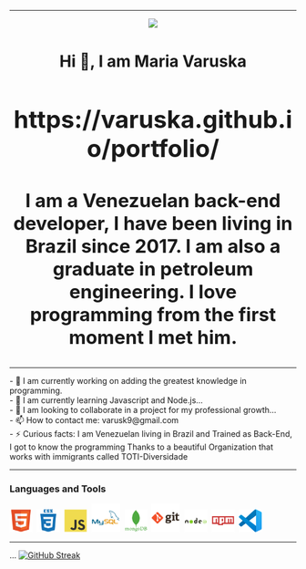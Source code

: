 <hr/>
<div id="header" align="center">
  <img src="https://media.giphy.com/media/NNVWeKWyh2p026Or91/giphy.gif" width="200"/> 
  <h1 align="center"> Hi 👋, I am Maria Varuska <hi>
    <a target="_blank"rel="noopener noreferrer"><h2>https://varuska.github.io/portfolio/</h2>
    </a>
<h3>I am a Venezuelan back-end developer, I have been living in Brazil since 2017. I am also a graduate in petroleum engineering.
I love programming from the first moment I met him. </h3>
</div>
    
 <hr/>

<div>
- 🔭 I am currently working on adding the greatest knowledge in programming.<br>
- 🌱 I am currently learning Javascript and Node.js...<br>
- 👯 I am looking to collaborate in a project for my professional growth...<br>
-
📫 How to contact me: varusk9@gmail.com <br>
- ⚡ Curious facts: I am Venezuelan living in Brazil and Trained as Back-End, I got to know the programming Thanks to a beautiful Organization that works  with immigrants called TOTI-Diversidade
 </div>
    
 <hr/>
    <div align="left">
      <h3>  Languages and Tools </h3>
        <div> 
          <img src="https://github.com/devicons/devicon/blob/master/icons/html5/html5-original.svg" title="HTML5" alt="HTML" width="40" height="40"/>&nbsp;            <img src="https://github.com/devicons/devicon/blob/master/icons/css3/css3-plain-wordmark.svg" title="CSS3" alt="CSS3" width="40" height="40"/>&nbsp;     
         <img src="https://github.com/devicons/devicon/blob/master/icons/javascript/javascript-original.svg" title="JAVASCRIPT" alt="JavasCript" width="40" height="40"/>&nbsp;
         <img src="https://github.com/devicons/devicon/blob/master/icons/mysql/mysql-original-wordmark.svg" title="MySql" alt="MySql" width="50" height="50"/>&nbsp;
           <img src="https://github.com/devicons/devicon/blob/master/icons/mongodb/mongodb-plain-wordmark.svg" title="Mongodb" alt="mongoDb" width="40" height="40"/>&nbsp;
         <img src="https://github.com/devicons/devicon/blob/master/icons/git/git-original-wordmark.svg" title="GitHub" alt="Github" width="50" height="50"/>&nbsp;
         <img src="https://github.com/devicons/devicon/blob/master/icons/nodejs/nodejs-original-wordmark.svg" title="Node.JS" alt="Node.js" width="40" height="40"/>&nbsp;
         <img src="https://github.com/devicons/devicon/blob/master/icons/npm/npm-original-wordmark.svg" title="npm" alt="npm" width="40" height="40"/>&nbsp;
         <img src="https://github.com/devicons/devicon/blob/master/icons/vscode/vscode-original.svg" title="VScode" alt="VScode" width="40" height="40"/>&nbsp;
        </div>  
    </div>
  
 <hr/>
    
    

    
   ...
 [![GitHub Streak](http://github-readme-streak-stats.herokuapp.com?user=Varuska&theme=violet-dark&border_radius=3.7&date_format=n%2Fj%5B%2FY%5D&mode=weekly)](https://git.io/streak-stats)
    
 
    
    
    
